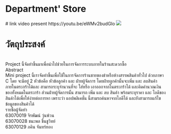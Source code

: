 <h1>Department' Store</h1>
# link video present https://youtu.be/eWMv2budGlo
<img src ="https://media.discordapp.net/attachments/776387846176768002/835841122348564510/com_pro.png?width=334&height=468">
<br>
<h1>วัตถุประสงค์</h1><br>
<a>Project นี้จัดทำขึ้นมาเพื่อนำไปช่วยในการจัดการระบบภายในร้านสะดวกซื้อ</a><br>
<a>Abstract<br>
Mini project นี้เราจัดทำขึ้นเพื่อใช้ในการจัดการร้านชายของชำหรือห้างสรรพสินค้าทั่วไป ด้วยภาษา C โดย จะมีอยู่ 2 หัวข้อคือ หัวข้อลูกค้า และ ฝ่ายผู้จัดการ โดยฝ่ายลูกค้านั้นจะเพิ่ม และ ลบสินค้าภายในตระกร้าได้และ สามารถระบุจำนวนที่จะ ใส่หรือ เอาออกจากในตระกร้าได้ และคิดคำนวณเงินของทั้งหมดในตระกร้า ส่วนฝ่ายผู้จัดการนั้น สามารถ เพิ่ม และ ลบ สินค้า พร้อมระบุราคา และ ไอดีของสินค้าได้เพื่อให้ง่ายต่อการหา เพราะว่า แอปพลิเคชั่น นี้สามรถค้นหาจากไอดีได้ และยังสามารถแก้ไขข้อมูลของสินค้าได้ 
</a><br>
<a>รายชื่อผู้จัดทำ</a>
<br>
<a>63070019 จิรพัฒน์ วุ่นพ้วน</a><br>
<a>63070028 ชนะพล ชื่นชูวิทย์</a><br>
<a>63070129 ภคิน จันทร์ทอง</a><br>
